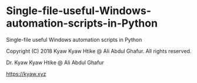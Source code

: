 # Single-file-useful-Windows-automation-scripts-in-Python
Single-file useful Windows automation scripts in Python

Copyright (C) 2018 Kyaw Kyaw Htike @ Ali Abdul Ghafur. All rights reserved.

Dr. Kyaw Kyaw Htike @ Ali Abdul Ghafur

https://kyaw.xyz

